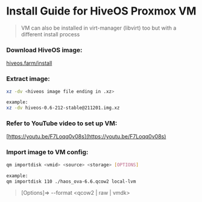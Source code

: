 # Install Guide for HiveOS Proxmox VM
> VM can also be installed in virt-manager (libvirt) too but with a different install process

### Download HiveOS image: 
[hiveos.farm/install](https://hiveos.farm/install/)

### Extract image:
```bash
xz -dv <hiveos image file ending in .xz>

example:
xz -dv hiveos-0.6-212-stable@211201.img.xz
```

### Refer to YouTube video to set up VM:
[https://youtu.be/F7Loqq0v08s](https://youtu.be/F7Loqq0v08s)

### Import image to VM config: 
```bash
qm importdisk <vmid> <source> <storage> [OPTIONS]

example:
qm importdisk 110 ./haos_ova-6.6.qcow2 local-lvm
```
> [Options]=> --format <qcow2 | raw | vmdk>
